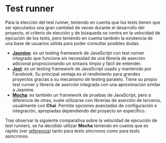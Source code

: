 # Test runner

Para la elección del test runner, teniendo en cuenta que los tests tienen que ser ejecutados una gran cantidad de veces durante el desarrollo del proyecto, el criterio de elección y de búsqueda se centra en la velocidad de ejecución de los tests, pero teniendo en cuenta también la existencia de una base de usuarios sólida para poder consultar posibles dudas.

- [**Jasmine**](https://jasmine.github.io/): es un testing framework de JavaScript con test runner integrado que  funciona sin necesidad de una librería de aserción adicional proprocionando un sintaxis limpio y fácil de entender.
- [**Jest**](https://jestjs.io/es-ES/): es un testing framework de JavaScript usado y mantenido por Facebook. Su principal ventaja es el rendimiento para grandes proyectos gracias a su mecanismo de testing paralelo. Tiene su propio test runner y librería de aserción integrada con una aproximación similar a Jasmine.
- [**Mocha**](https://mochajs.org/): es también un framework de pruebas de JavaScript, pero a diferencia de otras, suele utilizarse con librerías de aserción de terceros, usualmente con **Chai**. Permite opciones avanzadas de configuración e integración, apropiadas dependiendo del proyecto en específico.

Tras observar la siguiente comparativa sobre la velocidad de ejecución de test runners, se ha decidido utilizar **Mocha** teniendo en cuenta que es rápido (ver [referencia](https://medium.com/dailyjs/javascript-test-runners-benchmark-3a78d4117b4)) tanto para tests síncronos como para tests asíncronos. 